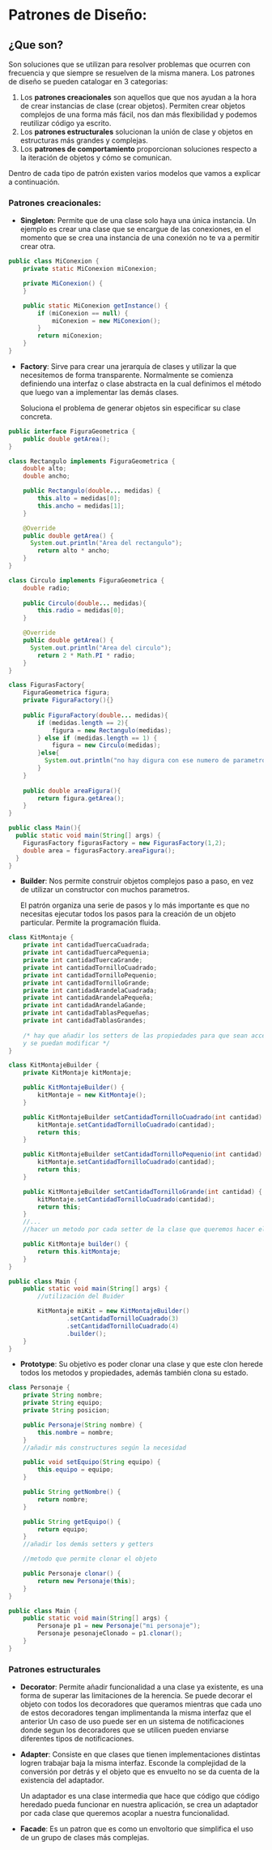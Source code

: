 # Patrones de Diseño:

## ¿Que son?

Son soluciones que se utilizan para resolver problemas que ocurren con frecuencia y que siempre se resuelven de la misma
manera.
Los patrones de diseño se pueden catalogar en 3 categorias:

1. Los **patrones creacionales** son aquellos que que nos ayudan a la hora de crear instancias de clase (crear objetos).
   Permiten crear objetos complejos de una forma más fácil, nos dan más flexibilidad y podemos reutilizar código ya
   escrito.
2. Los **patrones estructurales** solucionan la unión de clase y objetos en estructuras más grandes y complejas.
3. Los **patrones de comportamiento** proporcionan soluciones respecto a la iteración de objetos y cómo se comunican.

Dentro de cada tipo de patrón existen varios modelos que vamos a explicar a continuación.

### Patrones creacionales:

* **Singleton**: Permite que de una clase solo haya una única instancia.
  Un ejemplo es crear una clase que se encargue de las conexiones, en el momento que se crea
  una instancia de una conexión no te va a permitir crear otra.

```java
public class MiConexion {
    private static MiConexion miConexion;

    private MiConexion() {
    }

    public static MiConexion getInstance() {
        if (miConexion == null) {
            miConexion = new MiConexion();
        }
        return miConexion;
    }
}
```

* **Factory**: Sirve para crear una jerarquía de clases y utilizar la que necesitemos de forma transparente. Normalmente
  se comienza definiendo una interfaz o clase abstracta
  en la cual definimos el método que luego van a implementar las demás clases.

  Soluciona el problema de generar objetos sin especificar su clase concreta.

```java
public interface FiguraGeometrica {
    public double getArea();
}

class Rectangulo implements FiguraGeometrica {
    double alto;
    double ancho;

    public Rectangulo(double... medidas) {
        this.alto = medidas[0];
        this.ancho = medidas[1];
    }

    @Override
    public double getArea() {
      System.out.println("Area del rectangulo");
        return alto * ancho;
    }
}

class Circulo implements FiguraGeometrica {
    double radio;
    
    public Circulo(double... medidas){
        this.radio = medidas[0];
    }

    @Override
    public double getArea() {
      System.out.println("Area del circulo");
        return 2 * Math.PI * radio;
    }
}

class FigurasFactory{
    FiguraGeometrica figura;
    private FiguraFactory(){}
  
    public FiguraFactory(double... medidas){
        if (medidas.length == 2){
            figura = new Rectangulo(medidas);
        } else if (medidas.length == 1) {
            figura = new Circulo(medidas);
        }else{
          System.out.println("no hay digura con ese numero de parametros");
        }
    }
    
    public double areaFigura(){
        return figura.getArea();
    }
}

public class Main(){
  public static void main(String[] args) {
    FigurasFactory figurasFactory = new FigurasFactory(1,2);
    double area = figurasFactory.areaFigura();
  }
}
```

* **Builder**: Nos permite construir objetos complejos paso a paso, en vez de utilizar un constructor con muchos
  parametros.

  El patrón organiza una serie de pasos y lo más importante es que no necesitas
  ejecutar todos los pasos para la creación de un objeto particular.
  Permite la programación fluida.

```java
class KitMontaje {
    private int cantidadTuercaCuadrada;
    private int cantidadTuercaPequenia;
    private int cantidadTuercaGrande;
    private int cantidadTornilloCuadrado;
    private int cantidadTornilloPequenio;
    private int cantidadTornilloGrande;
    private int cantidadArandelaCuadrada;
    private int cantidadArandelaPequeña;
    private int cantidadArandelaGande;
    private int cantidadTablasPequeñas;
    private int cantidadTablasGrandes;
    
    /* hay que añadir los setters de las propiedades para que sean accesibles
    y se puedan modificar */
}

class KitMontajeBuilder {
    private KitMontaje kitMontaje;

    public KitMontajeBuilder() {
        kitMontaje = new KitMontaje();
    }

    public KitMontajeBuilder setCantidadTornilloCuadrado(int cantidad) {
        kitMontaje.setCantidadTornilloCuadrado(cantidad);
        return this;
    }

    public KitMontajeBuilder setCantidadTornilloPequenio(int cantidad) {
        kitMontaje.setCantidadTornilloCuadrado(cantidad);
        return this;
    }

    public KitMontajeBuilder setCantidadTornilloGrande(int cantidad) {
        kitMontaje.setCantidadTornilloCuadrado(cantidad);
        return this;
    }
    //...
    //hacer un metodo por cada setter de la clase que queremos hacer el builder

    public KitMontaje builder() {
        return this.kitMontaje;
    }
}

public class Main {
    public static void main(String[] args) {
        //utilización del Buider

        KitMontaje miKit = new KitMontajeBuilder()
                .setCantidadTornilloCuadrado(3)
                .setCantidadTornilloCuadrado(4)
                .builder();
    }
}
```

* **Prototype**: Su objetivo es poder clonar una clase y que este clon herede todos los metodos y propiedades, además
  también clona su estado.

```java
class Personaje {
    private String nombre;
    private String equipo;
    private String posicion;

    public Personaje(String nombre) {
        this.nombre = nombre;
    }
    //añadir más constructures según la necesidad

    public void setEquipo(String equipo) {
        this.equipo = equipo;
    }

    public String getNombre() {
        return nombre;
    }

    public String getEquipo() {
        return equipo;
    }
    //añadir los demás setters y getters

    //metodo que permite clonar el objeto

    public Personaje clonar() {
        return new Personaje(this);
    }
}

public class Main {
    public static void main(String[] args) {
        Personaje p1 = new Personaje("mi personaje");
        Personaje pesonajeClonado = p1.clonar();
    }
}
```
### Patrones estructurales

* **Decorator**: Permite añadir funcionalidad a una clase ya existente, es una forma de superar las limitaciones de la herencia.
Se puede decorar el objeto con todos los decoradores que queramos mientras que cada uno de estos decoradores tengan implimentanda la misma interfaz que el anterior
Un caso de uso puede ser en un sistema de notificaciones donde segun los decoradores que se utilicen pueden enviarse diferentes tipos de notificaciones.


* **Adapter**: Consiste en que clases que tienen implementaciones distintas logren trabajar baja la misma interfaz.
Esconde la complejidad de la conversión por detrás y el objeto que es envuelto no se da cuenta de la existencia del adaptador.

  Un adaptador es una clase intermedia que hace que código que código heredado pueda funcionar en nuestra aplicación, se crea un adaptador por cada clase que queremos acoplar a nuestra funcionalidad.


* **Facade**: Es un patron que es como un envoltorio que simplifica el uso de un grupo de clases más complejas.
  
  